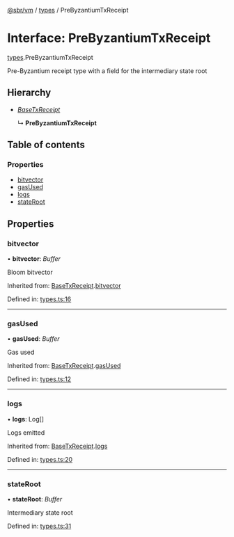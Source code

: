 [@sbr/vm](../README.md) / [types](../modules/types.md) / PreByzantiumTxReceipt

# Interface: PreByzantiumTxReceipt

[types](../modules/types.md).PreByzantiumTxReceipt

Pre-Byzantium receipt type with a field
for the intermediary state root

## Hierarchy

* [*BaseTxReceipt*](types.basetxreceipt.md)

  ↳ **PreByzantiumTxReceipt**

## Table of contents

### Properties

- [bitvector](types.prebyzantiumtxreceipt.md#bitvector)
- [gasUsed](types.prebyzantiumtxreceipt.md#gasused)
- [logs](types.prebyzantiumtxreceipt.md#logs)
- [stateRoot](types.prebyzantiumtxreceipt.md#stateroot)

## Properties

### bitvector

• **bitvector**: *Buffer*

Bloom bitvector

Inherited from: [BaseTxReceipt](types.basetxreceipt.md).[bitvector](types.basetxreceipt.md#bitvector)

Defined in: [types.ts:16](https://github.com/siliconswampio/sbr-vm/blob/master/lib/types.ts#L16)

___

### gasUsed

• **gasUsed**: *Buffer*

Gas used

Inherited from: [BaseTxReceipt](types.basetxreceipt.md).[gasUsed](types.basetxreceipt.md#gasused)

Defined in: [types.ts:12](https://github.com/siliconswampio/sbr-vm/blob/master/lib/types.ts#L12)

___

### logs

• **logs**: Log[]

Logs emitted

Inherited from: [BaseTxReceipt](types.basetxreceipt.md).[logs](types.basetxreceipt.md#logs)

Defined in: [types.ts:20](https://github.com/siliconswampio/sbr-vm/blob/master/lib/types.ts#L20)

___

### stateRoot

• **stateRoot**: *Buffer*

Intermediary state root

Defined in: [types.ts:31](https://github.com/siliconswampio/sbr-vm/blob/master/lib/types.ts#L31)
